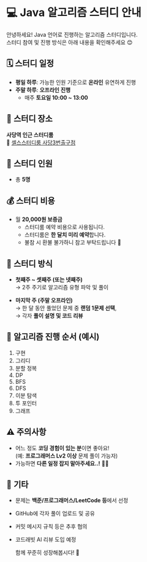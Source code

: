 # 💻 Java 알고리즘 스터디 안내

안녕하세요! Java 언어로 진행하는 알고리즘 스터디입니다.  
스터디 참여 및 진행 방식은 아래 내용을 확인해주세요 😊

## 🗓️ 스터디 일정

- **평일 하루**: 가능한 인원 기준으로 **온라인** 유연하게 진행
- **주말 하루**: **오프라인 진행**
    - 매주 **토요일 10:00 ~ 13:00**

## 📍 스터디 장소

**사당역 인근 스터디룸**  
📌 [셀스스터디룸 사당3번출구점](https://map.naver.com/p/search/%EC%82%AC%EB%8B%B9%20%EC%8A%A4%ED%84%B0%EB%94%94%EB%A3%B8/place/1580771110?c=18.71,0,0,0,dh&placePath=/home?entry=pll&from=map&fromPanelNum=2&timestamp=202506211028&locale=ko&svcName=map_pcv5&searchText=%EC%82%AC%EB%8B%B9%20%EC%8A%A4%ED%84%B0%EB%94%94%EB%A3%B8)

## 👥 스터디 인원

- 총 **5명**

## 💰 스터디 비용

- 월 **20,000원 보증금**
    - 스터디룸 예약 비용으로 사용됩니다.
    - 스터디룸은 **한 달치 미리 예약**합니다.
    - 불참 시 환불 불가하니 참고 부탁드립니다 🙏

## 🧠 스터디 방식

- **첫째주 ~ 셋째주 (또는 넷째주)**  
  → 2주 주기로 알고리즘 유형 파악 및 풀이

- **마지막 주 (주말 오프라인)**  
  → 한 달 동안 풀었던 문제 중 **랜덤 1문제 선택**,  
  → 각자 **풀이 설명 및 코드 리뷰**

## 🧩 알고리즘 진행 순서 (예시)

1. 구현
2. 그리디
3. 분할 정복
4. DP
5. BFS
6. DFS
7. 이분 탐색
8. 투 포인터
9. 그래프

## ⚠️ 주의사항

- 어느 정도 **코딩 경험이 있는 분**이면 좋아요!  
  (예: **프로그래머스 Lv2 이상** 문제 풀이 가능자)
- 가능하면 **다른 일정 잡지 말아주세요..!** 🙇‍♂️  


## 📌 기타

- 문제는 **백준/프로그래머스/LeetCode 등**에서 선정
- GitHub에 각자 풀이 업로드 및 공유
- 커밋 메시지 규칙 등은 추후 협의
- 코드래빗 AI 리뷰 도입 예정


  함께 꾸준히 성장해봅시다! 💪